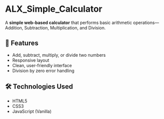 # ALX_Simple_Calculator

A **simple web-based calculator** that performs basic arithmetic operations—Addition, Subtraction, Multiplication, and Division.

## 📌 Features

- Add, subtract, multiply, or divide two numbers
- Responsive layout
- Clean, user-friendly interface
- Division by zero error handling

## 🛠️ Technologies Used

- HTML5
- CSS3
- JavaScript (Vanilla)
